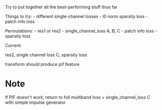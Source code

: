 Try to put together all the best-performing stuff thus far

Things to try:
    - different single-channel losses
    - l0 norm sparsity loss
    - patch info loss


Permutations:
    - res1 or res2
    - single_channel_loss A, B, C
    - patch info loss
    - sparsity loss


Current:

res2, single channel loss C, sparsity loss

transform should produce pif feature


# Note
If PIF doesn't work, return to full multiband loss + single_channel_loss C with simple impulse generator